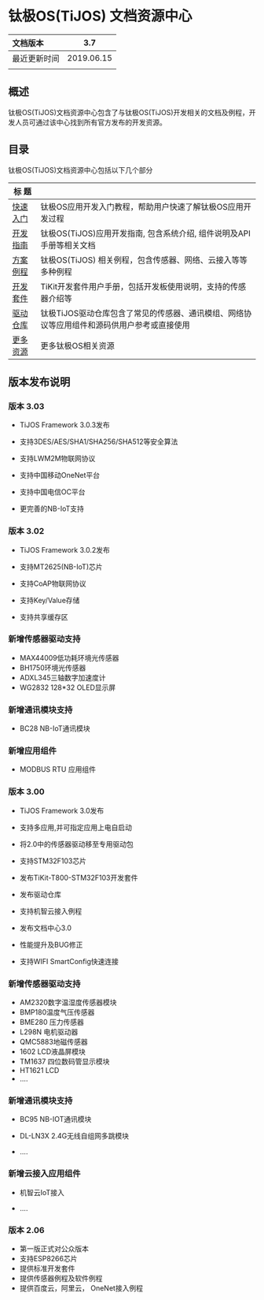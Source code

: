 # 钛极OS(TiJOS) 文档资源中心

| 文档版本     |    3.7     |
| :----------- | :--------: |
| 最近更新时间 | 2019.06.15 |
|              |            |

## 概述

钛极OS(TiJOS)文档资源中心包含了与钛极OS(TiJOS)开发相关的文档及例程，开发人员可通过该中心找到所有官方发布的开发资源。

## 目录

钛极OS(TiJOS)文档资源中心包括以下几个部分

| 标 题                                    |                                        |
| -------------------------------------- | -------------------------------------- |
| [快速入门](tijos-development-course/index.md)        | 钛极OS应用开发入门教程，帮助用户快速了解钛极OS应用开发过程      |
| [开发指南](tijos-development-guide/index.md)     | 钛极OS(TiJOS)应用开发指南, 包含系统介绍, 组件说明及API手册等相关文档    |
| [方案例程](tijos-samples/index.md) | 钛极OS(TiJOS) 相关例程，包含传感器、网络、云接入等等多种例程               |
| [开发套件](tikit/tijos_docs_tikit.md)  |TiKit开发套件用户手册，包括开发板使用说明，支持的传感器介绍等  |
| [驱动仓库](tijos-driver/index.md)  | 钛极TiJOS驱动仓库包含了常见的传感器、通讯模组、网络协议等应用组件和源码供用户参考或直接使用 |
| [更多资源](resources.md)  | 更多钛极OS相关资源 |

## 版本发布说明

### 版本 3.03

- TiJOS Framework 3.0.3发布

- 支持3DES/AES/SHA1/SHA256/SHA512等安全算法

- 支持LWM2M物联网协议

- 支持中国移动OneNet平台

- 支持中国电信OC平台

- 更完善的NB-IoT支持

### 版本 3.02

- TiJOS Framework 3.0.2发布

- 支持MT2625(NB-IoT)芯片

- 支持CoAP物联网协议

- 支持Key/Value存储

- 支持共享缓存区

### 新增传感器驱动支持

- MAX44009低功耗环境光传感器
- BH1750环境光传感器
- ADXL345三轴数字加速度计
- WG2832 128*32 OLED显示屏

### 新增通讯模块支持

- BC28 NB-IoT通讯模块

### 新增应用组件

- MODBUS RTU 应用组件


### 版本 3.00

- TiJOS Framework 3.0发布

- 支持多应用,并可指定应用上电自启动

- 将2.0中的传感器驱动移至专用驱动包

- 支持STM32F103芯片

- 发布TiKit-T800-STM32F103开发套件

- 发布驱动仓库

- 支持机智云接入例程

- 发布文档中心3.0

- 性能提升及BUG修正

- 支持WIFI SmartConfig快速连接

### 新增传感器驱动支持

- AM2320数字温湿度传感器模块
- BMP180温度气压传感器
- BME280 压力传感器
- L298N 电机驱动器
- QMC5883地磁传感器
- 1602 LCD液晶屏模块
- TM1637 四位数码管显示模块
- HT1621 LCD
- ....

### 新增通讯模块支持
- BC95 NB-IOT通讯模块

- DL-LN3X 2.4G无线自组网多跳模块
- ....

### 新增云接入应用组件
- 机智云IoT接入

- ....

### 版本 2.06

- 第一版正式对公众版本
- 支持ESP8266芯片
- 提供标准开发套件
- 提供传感器例程及软件例程
- 提供百度云，阿里云， OneNet接入例程